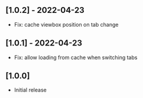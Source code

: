## [1.0.2] - 2022-04-23

- Fix: cache viewbox position on tab change

## [1.0.1] - 2022-04-23

- Fix: allow loading from cache when switching tabs

## [1.0.0]

- Initial release